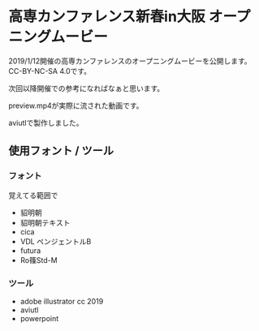 # 高専カンファレンス新春in大阪 オープニングムービー
2019/1/12開催の高専カンファレンスのオープニングムービーを公開します。
CC-BY-NC-SA 4.0です。

次回以降開催での参考になればなぁと思います。

preview.mp4が実際に流された動画です。

aviutlで製作しました。

## 使用フォント / ツール
### フォント
覚えてる範囲で

- 貂明朝
- 貂明朝テキスト
- cica
- VDL ペンジェントルB
- futura
- Ro篠Std-M

### ツール
- adobe illustrator cc 2019
- aviutl
- powerpoint

